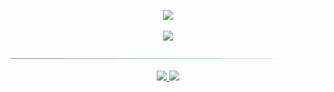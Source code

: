 <p align="center">
  <a href="https://github.com/Jun-Hua-Lee">
    <img src="https://readme-typing-svg.herokuapp.com?font=Oxanium&size=30&pause=1000&color=0000FF&center=true&vCenter=true&repeat=false&width=435&height=38&lines=%F0%9F%91%8BHi%2C+I'm+Jun+Hua!" /></a>
</p>

<p align="center">
  <a href="https://github.com/Jun-Hua-Lee">
    <img src="https://readme-typing-svg.herokuapp.com?font=Oxanium&size=30&pause=1000&color=0000FF&center=true&vCenter=true&width=485&height=38&lines=A+Computer+Engineering+Student;Passionate+about+Cyber+Security" /></a>
</p>

![](https://github.com/Jun-Hua-Lee/Jun-Hua-Lee/raw/main/Assets/neonLine.gif)

<div align="center"> 
  <a href="https://linkedin.com/in/jun-hua-lee" target="_blank">
    <img src="https://img.shields.io/badge/LinkedIn-0077B5?style=for-the-badge&logo=linkedin&logoColor=white" target="_blank" />
  </a>
  <a href="https://jun-hua-lee.github.io" target="_blank">
     <img src="https://img.shields.io/badge/Portfolio-06402B?style=for-the-badge&logo=googledocs&logoColor=white" target="_blank" />
  </a>
</div>

